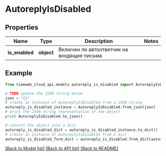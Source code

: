# AutoreplyIsDisabled


## Properties
Name | Type | Description | Notes
------------ | ------------- | ------------- | -------------
**is_enabled** | **object** | Включен ли автоответчик на входящие письма | 

## Example

```python
from timeweb_cloud_api.models.autoreply_is_disabled import AutoreplyIsDisabled

# TODO update the JSON string below
json = "{}"
# create an instance of AutoreplyIsDisabled from a JSON string
autoreply_is_disabled_instance = AutoreplyIsDisabled.from_json(json)
# print the JSON string representation of the object
print AutoreplyIsDisabled.to_json()

# convert the object into a dict
autoreply_is_disabled_dict = autoreply_is_disabled_instance.to_dict()
# create an instance of AutoreplyIsDisabled from a dict
autoreply_is_disabled_form_dict = autoreply_is_disabled.from_dict(autoreply_is_disabled_dict)
```
[[Back to Model list]](../README.md#documentation-for-models) [[Back to API list]](../README.md#documentation-for-api-endpoints) [[Back to README]](../README.md)


